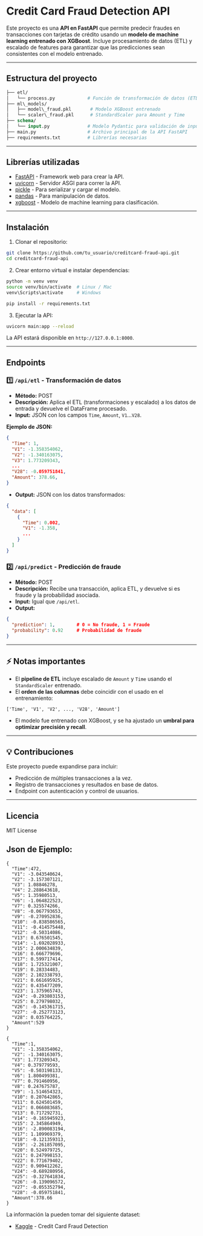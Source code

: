 
# Credit Card Fraud Detection API 

Este proyecto es una **API en FastAPI** que permite predecir fraudes en transacciones con tarjetas de crédito usando un **modelo de machine learning entrenado con XGBoost**. Incluye procesamiento de datos (ETL) y escalado de features para garantizar que las predicciones sean consistentes con el modelo entrenado.

---

## Estructura del proyecto

```graphql
├── etl/
│   └── process.py            # Función de transformación de datos (ETL)
├── ml\_models/
│   ├── model\_fraud.pkl       # Modelo XGBoost entrenado
│   └── scaler\_fraud.pkl      # StandardScaler para Amount y Time
├── schema/
│   └── input.py              # Modelo Pydantic para validación de input
├── main.py                   # Archivo principal de la API FastAPI
├── requirements.txt          # Librerías necesarias

````

---

## Librerías utilizadas

- [FastAPI](https://fastapi.tiangolo.com/) - Framework web para crear la API.  
- [uvicorn](https://www.uvicorn.org/) - Servidor ASGI para correr la API.  
- [pickle](https://docs.python.org/3/library/pickle.html) - Para serializar y cargar el modelo.  
- [pandas](https://pandas.pydata.org/) - Para manipulación de datos.  
- [xgboost](https://xgboost.readthedocs.io/) - Modelo de machine learning para clasificación.

---

## Instalación

1. Clonar el repositorio:

```bash
git clone https://github.com/tu_usuario/creditcard-fraud-api.git
cd creditcard-fraud-api
````

2. Crear entorno virtual e instalar dependencias:

```bash
python -m venv venv
source venv/bin/activate  # Linux / Mac
venv\Scripts\activate     # Windows

pip install -r requirements.txt
```

3. Ejecutar la API:

```bash
uvicorn main:app --reload
```

La API estará disponible en `http://127.0.0.1:8000`.

---

## Endpoints

### 1️⃣ `/api/etl` - Transformación de datos

* **Método:** POST
* **Descripción:** Aplica el ETL (transformaciones y escalado) a los datos de entrada y devuelve el DataFrame procesado.
* **Input:** JSON con los campos `Time`, `Amount`, `V1`…`V28`.

**Ejemplo de JSON:**

```json
{
  "Time": 1,
  "V1": -1.358354062,
  "V2": -1.340163075,
  "V3": 1.773209343,
  ...
  "V28": -0.059751841,
  "Amount": 378.66,
}
```

* **Output:** JSON con los datos transformados:

```json
{
  "data": [
    {
      "Time": 0.002,
      "V1": -1.358,
      ...
    }
  ]
}
```

### 2️⃣ `/api/predict` - Predicción de fraude

* **Método:** POST
* **Descripción:** Recibe una transacción, aplica ETL, y devuelve si es fraude y la probabilidad asociada.
* **Input:** Igual que `/api/etl`.
* **Output:**

```json
{
  "prediction": 1,        # 0 = No fraude, 1 = Fraude
  "probability": 0.92     # Probabilidad de fraude
}
```

---

## ⚡ Notas importantes

* El **pipeline de ETL** incluye escalado de `Amount` y `Time` usando el `StandardScaler` entrenado.
* El **orden de las columnas** debe coincidir con el usado en el entrenamiento:

```
['Time', 'V1', 'V2', ..., 'V28', 'Amount']
```

* El modelo fue entrenado con XGBoost, y se ha ajustado un **umbral para optimizar precisión y recall**.

---

## 💡 Contribuciones

Este proyecto puede expandirse para incluir:

* Predicción de múltiples transacciones a la vez.
* Registro de transacciones y resultados en base de datos.
* Endpoint con autenticación y control de usuarios.

---

##  Licencia

MIT License

## Json de Ejemplo:

```
{
  "Time":472,
  "V1": -3.043540624,
  "V2": -3.157307121,
  "V3": 1.08846278,
  "V4": 2.288643618,
  "V5": 1.35980513,
  "V6": -1.064822523,
  "V7": 0.325574266,
  "V8": -0.067793653,
  "V9": -0.270952836,
  "V10": -0.838586565,
  "V11": -0.414575448,
  "V12": -0.50314086,
  "V13": 0.676501545,
  "V14": -1.692028933,
  "V15": 2.000634839,
  "V16": 0.666779696,
  "V17": 0.599717414,
  "V18": 1.725321007,
  "V19": 0.28334483,
  "V20": 2.102338793,
  "V21": 0.661695925,
  "V22": 0.435477209,
  "V23": 1.375965743,
  "V24": -0.293803153,
  "V25": 0.279798032,
  "V26": -0.145361715,
  "V27": -0.252773123,
  "V28": 0.035764225,
  "Amount":529
}
```
```
{
  "Time":1,
  "V1": -1.358354062,
  "V2": -1.340163075,
  "V3": 1.773209343,
  "V4": 0.379779593,
  "V5": -0.503198133,
  "V6": 1.800499381,
  "V7": 0.791460956,
  "V8": 0.247675787,
  "V9": -1.514654323,
  "V10": 0.207642865,
  "V11": 0.624501459,
  "V12": 0.066083685,
  "V13": 0.717292731,
  "V14": -0.165945923,
  "V15": 2.345864949,
  "V16": -2.890083194,
  "V17": 1.109969379,
  "V18": -0.121359313,
  "V19": -2.261857095,
  "V20": 0.524979725,
  "V21": 0.247998153,
  "V22": 0.771679402,
  "V23": 0.909412262,
  "V24": -0.689280956,
  "V25": -0.327641834,
  "V26": -0.139096572,
  "V27": -0.055352794,
  "V28": -0.059751841,
  "Amount":378.66
}
```

La información la pueden tomar del siguiente dataset: 
- [Kaggle](https://www.kaggle.com/datasets/mlg-ulb/creditcardfraud/data) - Credit Card Fraud Detection
